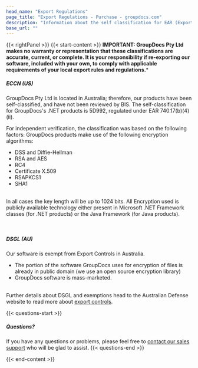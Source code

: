 ```yaml
---
head_name: "Export Regulations"
page_title: "Export Regulations - Purchase - groupdocs.com"
description: "Information about the self classification for EAR (Export Administration Regulation) and Australian Export Controls of GroupDocs products."
base_url: ""
---
```

{{< rightPanel >}}
{{< start-content >}}
**IMPORTANT: GroupDocs Pty Ltd makes no warranty or representation that these classifications are accurate, current, or complete. It is your responsibility if re-exporting our software, included with your own, to comply with applicable requirements of your local export rules and regulations.***

##### **ECCN (US)**
GroupDocs Pty Ltd is located in Australia; therefore, our products have been self-classified, and have not been reviewed by BIS. The self-classification for GroupDocs's .NET products is 5D992, regulated under EAR 740.17(b)(4)(ii).

For independent verification, the classification was based on the following factors: GroupDocs products make use of the following encryption algorithms:

* DSS and Diffie-Hellman
* RSA and AES
* RC4
* Certificate X.509
* RSAPKCS1
* SHA1

&nbsp;  
In all cases the key length will be up to 1024 bits. All Encryption used is publicly available technology either present in Microsoft .NET Framework classes (for .NET products) or the Java Framework (for Java products).

&nbsp;  
##### **DSGL (AU)**
Our software is exempt from Export Controls in Australia.

  * The portion of the software GroupDocs uses for encryption of files is already in public domain (we use an open source encryption library)
  * GroupDocs software is mass-marketed.

&nbsp;  
Further details about DSGL and exemptions head to the Australian Defense website to read more about [export controls](https://www1.defence.gov.au/business-industry/export/controls/export-controls/defence-strategic-goods-list#Controlled).

{{< questions-start >}}
##### Questions?
If you have any questions or problems, please feel free to [contact our sales support](https://about.groupdocs.com/contact/) who will be glad to assist.
{{< questions-end >}}

{{< end-content >}}